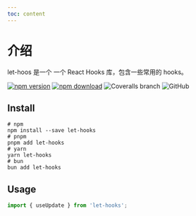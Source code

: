 ```yaml
---
toc: content
---
```


# 介绍

let-hoos 是一个 一个 React Hooks 库，包含一些常用的 hooks。

[![npm version][image-1]][1]
[![npm download][image-2]][2]
![Coveralls branch](https://img.shields.io/coverallsCoverage/github/abelce/hooks?branch=main)
![GitHub](https://img.shields.io/github/license/abelce/hooks)

## Install

```shell
# npm
npm install --save let-hooks
# pnpm
pnpm add let-hooks
# yarn
yarn let-hooks
# bun
bun add let-hooks
```

## Usage

```js
import { useUpdate } from 'let-hooks';
```

[1]: https://github.com/abelce/hooks
[2]: https://npmjs.org/package/let-hooks
[image-1]: https://img.shields.io/npm/v/let-hooks
[image-2]: https://www.npmjs.com/package/let-hooks

